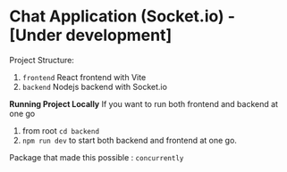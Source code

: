 # Chat Application (Socket.io) - [Under development]

Project Structure:

1. `frontend` React frontend with Vite
2. `backend` Nodejs backend with Socket.io

**Running Project Locally**
If you want to run both frontend and backend at one go

1. from root `cd backend`
2. `npm run dev` to start both backend and frontend at one go.

Package that made this possible : `concurrently`
